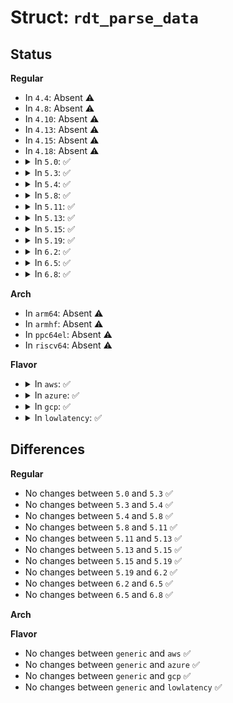 # Struct: <code>rdt_parse_data</code>

## Status
<b>Regular</b>
<ul>
<li>
In <code>4.4</code>: Absent ⚠️
</li>
<li>
In <code>4.8</code>: Absent ⚠️
</li>
<li>
In <code>4.10</code>: Absent ⚠️
</li>
<li>
In <code>4.13</code>: Absent ⚠️
</li>
<li>
In <code>4.15</code>: Absent ⚠️
</li>
<li>
In <code>4.18</code>: Absent ⚠️
</li>
<li>
<details>
<summary>In <code>5.0</code>: ✅</summary>

```c
struct rdt_parse_data {
    struct rdtgroup *rdtgrp;
    char *buf;
};
```
</details>
</li>
<li>
<details>
<summary>In <code>5.3</code>: ✅</summary>

```c
struct rdt_parse_data {
    struct rdtgroup *rdtgrp;
    char *buf;
};
```
</details>
</li>
<li>
<details>
<summary>In <code>5.4</code>: ✅</summary>

```c
struct rdt_parse_data {
    struct rdtgroup *rdtgrp;
    char *buf;
};
```
</details>
</li>
<li>
<details>
<summary>In <code>5.8</code>: ✅</summary>

```c
struct rdt_parse_data {
    struct rdtgroup *rdtgrp;
    char *buf;
};
```
</details>
</li>
<li>
<details>
<summary>In <code>5.11</code>: ✅</summary>

```c
struct rdt_parse_data {
    struct rdtgroup *rdtgrp;
    char *buf;
};
```
</details>
</li>
<li>
<details>
<summary>In <code>5.13</code>: ✅</summary>

```c
struct rdt_parse_data {
    struct rdtgroup *rdtgrp;
    char *buf;
};
```
</details>
</li>
<li>
<details>
<summary>In <code>5.15</code>: ✅</summary>

```c
struct rdt_parse_data {
    struct rdtgroup *rdtgrp;
    char *buf;
};
```
</details>
</li>
<li>
<details>
<summary>In <code>5.19</code>: ✅</summary>

```c
struct rdt_parse_data {
    struct rdtgroup *rdtgrp;
    char *buf;
};
```
</details>
</li>
<li>
<details>
<summary>In <code>6.2</code>: ✅</summary>

```c
struct rdt_parse_data {
    struct rdtgroup *rdtgrp;
    char *buf;
};
```
</details>
</li>
<li>
<details>
<summary>In <code>6.5</code>: ✅</summary>

```c
struct rdt_parse_data {
    struct rdtgroup *rdtgrp;
    char *buf;
};
```
</details>
</li>
<li>
<details>
<summary>In <code>6.8</code>: ✅</summary>

```c
struct rdt_parse_data {
    struct rdtgroup *rdtgrp;
    char *buf;
};
```
</details>
</li>
</ul>
<b>Arch</b>
<ul>
<li>
In <code>arm64</code>: Absent ⚠️
</li>
<li>
In <code>armhf</code>: Absent ⚠️
</li>
<li>
In <code>ppc64el</code>: Absent ⚠️
</li>
<li>
In <code>riscv64</code>: Absent ⚠️
</li>
</ul>
<b>Flavor</b>
<ul>
<li>
<details>
<summary>In <code>aws</code>: ✅</summary>

```c
struct rdt_parse_data {
    struct rdtgroup *rdtgrp;
    char *buf;
};
```
</details>
</li>
<li>
<details>
<summary>In <code>azure</code>: ✅</summary>

```c
struct rdt_parse_data {
    struct rdtgroup *rdtgrp;
    char *buf;
};
```
</details>
</li>
<li>
<details>
<summary>In <code>gcp</code>: ✅</summary>

```c
struct rdt_parse_data {
    struct rdtgroup *rdtgrp;
    char *buf;
};
```
</details>
</li>
<li>
<details>
<summary>In <code>lowlatency</code>: ✅</summary>

```c
struct rdt_parse_data {
    struct rdtgroup *rdtgrp;
    char *buf;
};
```
</details>
</li>
</ul>

## Differences
<b>Regular</b>
<ul>
<li>
No changes between <code>5.0</code> and <code>5.3</code> ✅
</li>
<li>
No changes between <code>5.3</code> and <code>5.4</code> ✅
</li>
<li>
No changes between <code>5.4</code> and <code>5.8</code> ✅
</li>
<li>
No changes between <code>5.8</code> and <code>5.11</code> ✅
</li>
<li>
No changes between <code>5.11</code> and <code>5.13</code> ✅
</li>
<li>
No changes between <code>5.13</code> and <code>5.15</code> ✅
</li>
<li>
No changes between <code>5.15</code> and <code>5.19</code> ✅
</li>
<li>
No changes between <code>5.19</code> and <code>6.2</code> ✅
</li>
<li>
No changes between <code>6.2</code> and <code>6.5</code> ✅
</li>
<li>
No changes between <code>6.5</code> and <code>6.8</code> ✅
</li>
</ul>
<b>Arch</b>
<ul>
</ul>
<b>Flavor</b>
<ul>
<li>
No changes between <code>generic</code> and <code>aws</code> ✅
</li>
<li>
No changes between <code>generic</code> and <code>azure</code> ✅
</li>
<li>
No changes between <code>generic</code> and <code>gcp</code> ✅
</li>
<li>
No changes between <code>generic</code> and <code>lowlatency</code> ✅
</li>
</ul>

